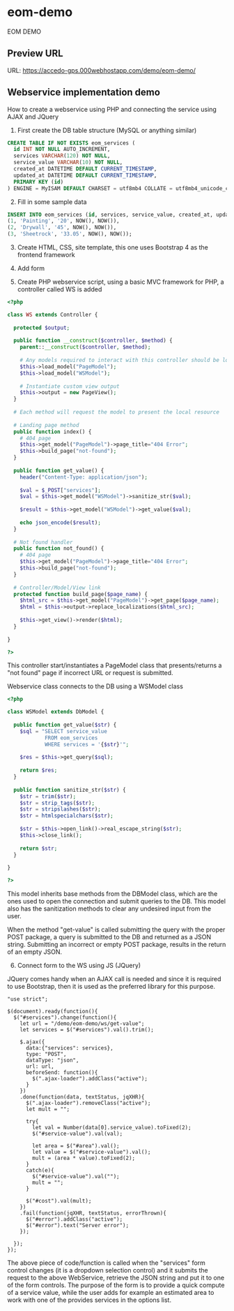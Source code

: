 # eom-demo
 EOM DEMO

## Preview URL

URL:
https://accedo-gps.000webhostapp.com/demo/eom-demo/

## Webservice implementation demo

How to create a webservice using PHP and connecting the service using AJAX and JQuery

1. First create the DB table structure (MySQL or anything similar)

```SQL
CREATE TABLE IF NOT EXISTS eom_services (
  id INT NOT NULL AUTO_INCREMENT,
  services VARCHAR(120) NOT NULL,
  service_value VARCHAR(10) NOT NULL,
  created_at DATETIME DEFAULT CURRENT_TIMESTAMP,
  updated_at DATETIME DEFAULT CURRENT_TIMESTAMP,
  PRIMARY KEY (id)
) ENGINE = MyISAM DEFAULT CHARSET = utf8mb4 COLLATE = utf8mb4_unicode_ci AUTO_INCREMENT = 1;
```

2. Fill in some sample data

```SQL
INSERT INTO eom_services (id, services, service_value, created_at, updated_at) VALUES
(1, 'Painting', '20', NOW(), NOW()),
(2, 'Drywall', '45', NOW(), NOW()),
(3, 'Sheetrock', '33.05', NOW(), NOW());
```

3. Create HTML, CSS, site template, this one uses Bootstrap 4 as the frontend framework

4. Add form

5. Create PHP webservice script, using a basic MVC framework for PHP, a controller called WS is added

```php
<?php

class WS extends Controller {
  
  protected $output;
    
  public function __construct($controller, $method) {
    parent::__construct($controller, $method);
    
    # Any models required to interact with this controller should be loaded here    
    $this->load_model("PageModel");
    $this->load_model("WSModel");
    
    # Instantiate custom view output
    $this->output = new PageView();    
  }
  
  # Each method will request the model to present the local resource
  
  # Landing page method
  public function index() {
    # 404 page
    $this->get_model("PageModel")->page_title="404 Error";
    $this->build_page("not-found");
  }
  
  public function get_value() {
    header("Content-Type: application/json");
    
    $val = $_POST["services"];
    $val = $this->get_model("WSModel")->sanitize_str($val);
    
    $result = $this->get_model("WSModel")->get_value($val);
    
    echo json_encode($result);
  }
        
  # Not found handler
  public function not_found() {    
    # 404 page
    $this->get_model("PageModel")->page_title="404 Error";
    $this->build_page("not-found");
  }
  
  # Controller/Model/View link
  protected function build_page($page_name) {    
    $html_src = $this->get_model("PageModel")->get_page($page_name);    
    $html = $this->output->replace_localizations($html_src);
    
    $this->get_view()->render($html);
  }
  
}

?>
```

This controller start/instantiates a PageModel class that presents/returns a "not found" page if incorrect URL or request is submitted.

Webservice class connects to the DB using a WSModel class

```php
<?php

class WSModel extends DbModel {
      
  public function get_value($str) {
    $sql = "SELECT service_value
            FROM eom_services
            WHERE services = '{$str}'";
            
    $res = $this->get_query($sql);
    
    return $res;
  }
  
  public function sanitize_str($str) {
    $str = trim($str);
    $str = strip_tags($str);
    $str = stripslashes($str);
    $str = htmlspecialchars($str);
      
    $str = $this->open_link()->real_escape_string($str);    
    $this->close_link();
    
    return $str;
  }
  
}

?>
```

This model inherits base methods from the DBModel class, which are the ones used to open the connection and submit queries to the DB. This model also has the sanitization methods to clear any undesired input from the user.

When the method "get-value" is called submitting the query with the proper POST package, a query is submitted to the DB and returned as a JSON string. Submitting an incorrect or empty POST package, results in the return of an empty JSON.

6. Connect form to the WS using JS (JQuery)

JQuery comes handy when an AJAX call is needed and since it is required to use Bootstrap, then it is used as the preferred library for this purpose.

```JS
"use strict";

$(document).ready(function(){
  $("#services").change(function(){
    let url = "/demo/eom-demo/ws/get-value";
    let services = $("#services").val().trim();
        
    $.ajax({
      data:{"services": services},
      type: "POST",
      dataType: "json",
      url: url,
      beforeSend: function(){
        $(".ajax-loader").addClass("active");
      }
    })
    .done(function(data, textStatus, jqXHR){
      $(".ajax-loader").removeClass("active");
      let mult = "";
      
      try{
        let val = Number(data[0].service_value).toFixed(2);
        $("#service-value").val(val);
        
        let area = $("#area").val();
        let value = $("#service-value").val();
        mult = (area * value).toFixed(2);  
      }
      catch(e){
        $("#service-value").val("");
        mult = "";
      }
      
      $("#cost").val(mult);
    })
    .fail(function(jqXHR, textStatus, errorThrown){
      $("#error").addClass("active");
      $("#error").text("Server error");
    });
    
  });
});
```

The above piece of code/function is called when the "services" form control changes (it is a dropdown selection control) and it submits the request to the above WebService, retrieve the JSON string and put it to one of the form controls. The purpose of the form is to provide a quick compute of a service value, while the user adds for example an estimated area to work with one of the provides services in the options list.
